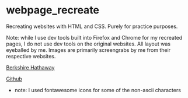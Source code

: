 # webpage_recreate

Recreating websites with HTML and CSS. Purely for practice purposes.

Note: while I use dev tools built into Firefox and Chrome for my recreated pages, I do not use dev tools on the original websites. All layout was eyeballed by me. Images are primarily screengrabs by me from their respective websites.

[Berkshire Hathaway](https://rsdesoto.github.io/webpage_recreate/berkshire_hathaway/index.html)

[Github](https://rsdesoto.github.io/webpage_recreate/github/index.html)

- note: I used fontawesome icons for some of the non-ascii characters
